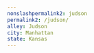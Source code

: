 ```yaml
---
﻿nonslashpermalink2: judson
permalink2: /judson/
alley: Judson
city: Manhattan
state: Kansas
---
```


